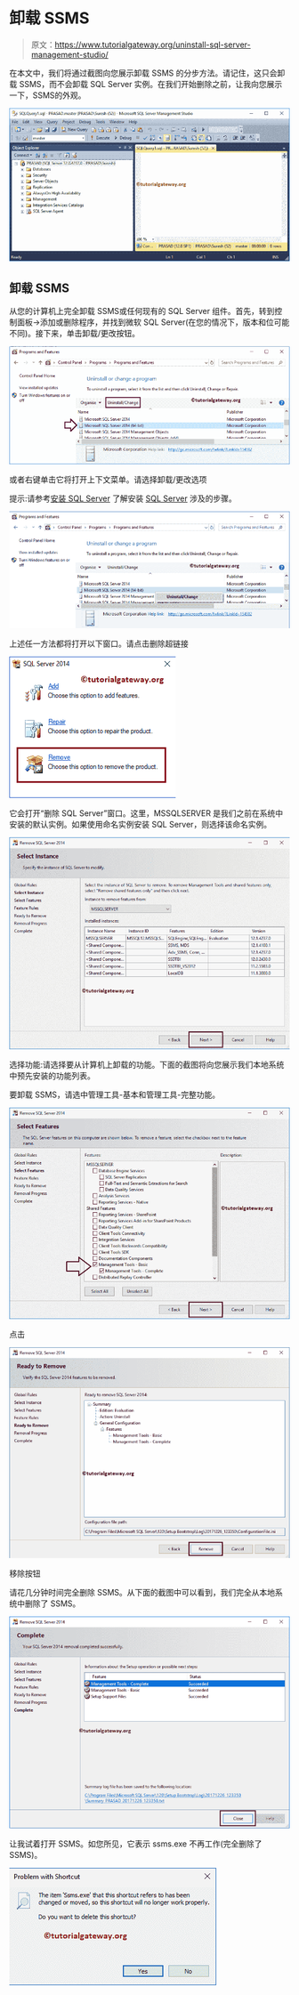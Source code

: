 # 卸载 SSMS

> 原文：<https://www.tutorialgateway.org/uninstall-sql-server-management-studio/>

在本文中，我们将通过截图向您展示卸载 SSMS 的分步方法。请记住，这只会卸载 SSMS，而不会卸载 SQL Server 实例。在我们开始删除之前，让我向您展示一下，SSMS的外观。

![Uninstall SSMS 1](img/3d0d458f9613f4bfc81d710510422ddc.png)

## 卸载 SSMS

从您的计算机上完全卸载 SSMS或任何现有的 SQL Server 组件。首先，转到控制面板->添加或删除程序，并找到微软 SQL Server(在您的情况下，版本和位可能不同)。接下来，单击卸载/更改按钮。

![Uninstall SSMS 2](img/f64a33e0b108ed18c2cc550ce8b9538e.png)

或者右键单击它将打开上下文菜单。请选择卸载/更改选项

提示:请参考[安装 SQL Server](https://www.tutorialgateway.org/install-sql-server/) 了解安装 [SQL Server](https://www.tutorialgateway.org/sql/) 涉及的步骤。

![Uninstall SSMS 3](img/647fed02c024239f6d1a1c9758f57875.png)

上述任一方法都将打开以下窗口。请点击删除超链接

![Uninstall SSMS 4](img/f2590a8176171bd5df772ae6c8cdd490.png)

它会打开“删除 SQL Server”窗口。这里，MSSQLSERVER 是我们之前在系统中安装的默认实例。如果使用命名实例安装 SQL Server，则选择该命名实例。

![Uninstall SSMS 6](img/b28af5b1c9bcd0c44b516197bc7d4211.png)

选择功能:请选择要从计算机上卸载的功能。下面的截图将向您展示我们本地系统中预先安装的功能列表。

要卸载 SSMS，请选中管理工具-基本和管理工具-完整功能。

![Uninstall SSMS 8](img/fa46aa3e911251451b00d3bc470f52f8.png)

点击

![Uninstall SSMS 9](img/0d707217fbfadc5c89fa9c81bf22e970.png)

移除按钮

请花几分钟时间完全删除 SSMS。从下面的截图中可以看到，我们完全从本地系统中删除了 SSMS。

![Uninstall SSMS 11](img/5aceb4b2224bb696da8841a17dd9c53c.png)

让我试着打开 SSMS。如您所见，它表示 ssms.exe 不再工作(完全删除了 SSMS)。

![Uninstall SSMS 12](img/3dc91f7f32218b777419dde71a08188d.png)